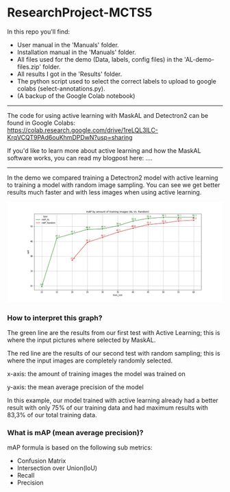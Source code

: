 # ResearchProject-MCTS5

In this repo you'll find:

- User manual in the 'Manuals' folder.
- Installation manual in the 'Manuals' folder.
- All files used for the demo (Data, labels, config files) in the 'AL-demo-files.zip' folder.
- All results I got in the 'Results' folder.
- The python script used to select the correct labels to upload to google colabs (select-annotations.py).
- (A backup of the Google Colab notebook)


---


The code for using active learning with MaskAL and Detectron2 can be found in Google Colabs:
https://colab.research.google.com/drive/1reLQL3lLC-KrqVCQT9PAd6ouKhmDPDwN?usp=sharing

If you'd like to learn more about active learning and how the MaskAL software works, you can read my blogpost here:
....


---


In the demo we compared training a Detectron2 model with active learning to training a model with random image sampling. 
You can see we get better results much faster and with less images when using active learning.

![maskAL_graph](./Results/Plot_AL_vs_Random.jpg?raw=true)

### How to interpret this graph?
The green line are the results from our first test with Active Learning;
this is where the input pictures where selected by MaskAL.

The red line are the results of our second test with random sampling;
this is where the input images are completely randomly selected.

x-axis: the amount of training images the model was trained on

y-axis: the mean average precision of the model

In this example, our model trained with active learning already had a better result with only 75% of our training data and had maximum results with 83,3% of our total training data.



### What is mAP (mean average precision)?
mAP formula is based on the following sub metrics:

- Confusion Matrix
- Intersection over Union(IoU)
- Recall
- Precision
